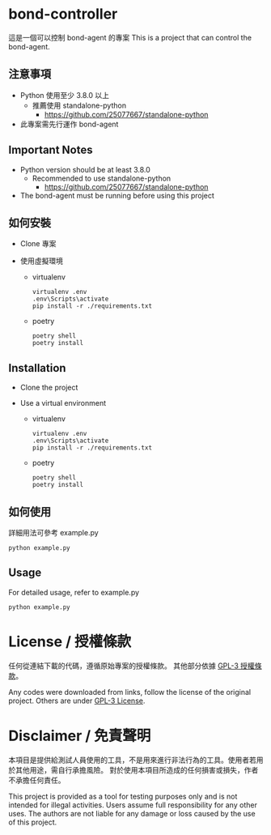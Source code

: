 # bond-controller

這是一個可以控制 bond-agent 的專案
This is a project that can control the bond-agent.

## 注意事項
* Python 使用至少 3.8.0 以上
  * 推薦使用 standalone-python
    * https://github.com/25077667/standalone-python
* 此專案需先行運作 bond-agent

## Important Notes
* Python version should be at least 3.8.0
  * Recommended to use standalone-python
    * https://github.com/25077667/standalone-python
* The bond-agent must be running before using this project

## 如何安裝

* Clone 專案
  
* 使用虛擬環境
  * virtualenv
  
    ```shell
    virtualenv .env
    .env\Scripts\activate
    pip install -r ./requirements.txt
    ```

  * poetry

    ```shell
    poetry shell
    poetry install
    ```

## Installation
* Clone the project
* Use a virtual environment

  * virtualenv

    ```shell
    virtualenv .env
    .env\Scripts\activate
    pip install -r ./requirements.txt
    ```

  * poetry

    ```shell
    poetry shell
    poetry install
    ```


## 如何使用

詳細用法可參考 example.py

```shell
python example.py
```

## Usage

For detailed usage, refer to example.py

```shell
python example.py
```

# License / 授權條款

任何從連結下載的代碼，遵循原始專案的授權條款。
其他部分依據 [GPL-3 授權條款](/LICENSE)。

Any codes were downloaded from links, follow the license of the original project.
Others are under [GPL-3 License](/LICENSE).

# Disclaimer / 免責聲明

本項目是提供給測試人員使用的工具，不是用來進行非法行為的工具。使用者若用於其他用途，需自行承擔風險。
對於使用本項目所造成的任何損害或損失，作者不承擔任何責任。

This project is provided as a tool for testing purposes only and is not intended for illegal activities. Users assume full responsibility for any other uses. The authors are not liable for any damage or loss caused by the use of this project.